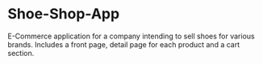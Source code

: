 # Shoe-Shop-App
E-Commerce application for a company intending to sell shoes for various brands. Includes a front page, detail page for each product and a cart section.
